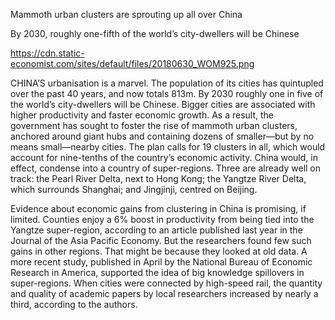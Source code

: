 Mammoth urban clusters are sprouting up all over China

By 2030, roughly one-fifth of the world’s city-dwellers will be Chinese

https://cdn.static-economist.com/sites/default/files/20180630_WOM925.png

CHINA’S urbanisation is a marvel. The population of its cities has quintupled over the past 40 years, and now totals 813m. By 2030 roughly one in five of the world’s city-dwellers will be Chinese. Bigger cities are associated with higher productivity and faster economic growth. As a result, the government has sought to foster the rise of mammoth urban clusters, anchored around giant hubs and containing dozens of smaller—but by no means small—nearby cities. The plan calls for 19 clusters in all, which would account for nine-tenths of the country’s economic activity. China would, in effect, condense into a country of super-regions. Three are already well on track: the Pearl River Delta, next to Hong Kong; the Yangtze River Delta, which surrounds Shanghai; and Jingjinji, centred on Beijing.

Evidence about economic gains from clustering in China is promising, if limited. Counties enjoy a 6% boost in productivity from being tied into the Yangtze super-region, according to an article published last year in the Journal of the Asia Pacific Economy. But the researchers found few such gains in other regions. That might be because they looked at old data. A more recent study, published in April by the National Bureau of Economic Research in America, supported the idea of big knowledge spillovers in super-regions. When cities were connected by high-speed rail, the quantity and quality of academic papers by local researchers increased by nearly a third, according to the authors.